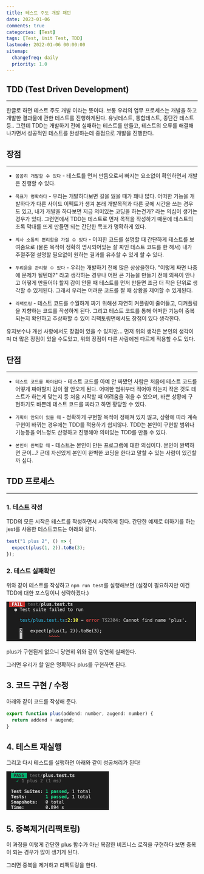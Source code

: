 ```yaml
---
title: 테스트 주도 개발 패턴
date: 2023-01-06
comments: true
categories: [Test]
tags: [Test, Unit Test, TDD]
lastmode: 2022-01-06 00:00:00
sitemap:
  changefreq: daily
  priority: 1.0
---
```


## TDD (Test Driven Development)

---

한글로 하면 테스트 주도 개발 이라는 뜻이다.
보통 우리의 업무 프로세스는 개발을 하고 개발한 결과물에 관한 테스트를 진행하게된다. 유닛테스트, 통합테스트, 종단간 테스트 등.. 그런데 TDD는 개발하기 전에 실패하는 테스트를 만들고, 테스트의 오류를 해결해나가면서 성공적인 테스트를 완성하는데 중점으로 개발을 진행한다.

## 장점

---

- `꼼꼼히 개발할 수 있다` - 테스트를 먼저 만듬으로서 빠지는 요소없이 확인하면서 개발은 진행할 수 있다.

- `목표가 명확하다` - 우리는 개발하다보면 길을 잃을 때가 꽤나 많다. 어떠한 기능을 개발하다가 다른 사이드 이펙트가 생겨 본래 개발목적과 다른 곳에 시간을 쓰는 경우도 있고, 내가 개발을 하다보면 지금 의미있는 코딩을 하는건가? 라는 의심이 생기는 경우가 있다. 그런면에서 TDD는 테스트로 먼저 목적을 작성하기 때문에 테스트의 초록 막대를 뜨게 만들면 되는 간단한 목표가 명확하게 있다.

- `의사 소통의 편리함을 가질 수 있다` - 어떠한 코드를 설명할 때 간단하게 테스트를 보여줌으로 (물론 목적이 정확히 명시되어있는 잘 짜인 테스트 코드를 한 해서) 내가 주절주절 설명할 필요없이 원하는 결과를 유추할 수 있게 할 수 있다.

- `두려움을 관리할 수 있다` - 우리는 개발하기 전에 많은 상상을한다. "이렇게 짜면 나중에 문제가 될텐데?" 라고 생각하는 경우나 어떤 큰 기능을 만들기 전에 의욕이 안나고 어떻게 만들어야 할지 감이 안올 때 테스트를 먼저 만들면 조금 더 작은 단위로 생각할 수 있게된다. 그래서 우리는 어려운 코드를 짤 때 상황을 제어할 수 있게된다.

- `리팩토링` - 테스트 코드를 수월하게 짜기 위해선 자연히 커플링이 줄어들고, 디커플링을 지향하는 코드를 작성하게 된다. 그리고 테스트 코드를 통해 어떠한 기능이 중복되는지 확인하고 추상화할 수 있어 리팩토링면에서도 장점이 있다 생각한다.

유지보수나 개선 사항에서도 장점이 있을 수 있지만... 먼저 위의 생각은 본인의 생각이며 더 많은 장점이 있을 수도있고, 위의 장점이 다른 사람에겐 다르게 적용할 수도 있다.

## 단점

---

- `테스트 코드를 짜야된다` - 테스트 코드를 아예 안 짜봤던 사람은 처음에 테스트 코드를 어떻게 짜야할지 감이 잘 안오게 된다. 어떠한 범위부터 적어야 하는지 작은 것도 테스트가 하는게 맞는지 등 처음 시작할 때 어려움을 겪을 수 있으며, 바쁜 상황에 구현하기도 바쁜데 테스트 코드를 짜라고 하면 황당할 수 있다.

- `기획이 안되어 있을 때` - 정확하게 구현할 목적이 정해져 있지 않고, 상황에 따라 계속 구현이 바뀌는 경우에는 TDD를 적용하기 쉽지않다. TDD는 본인이 구현할 범위나 기능등을 어느정도 산정하고 진행해야 의미있는 TDD를 만들 수 있다.

- `본인이 완벽할 때` - 테스트는 본인이 만든 프로그램에 대한 의심이다. 본인이 완벽하면 굳이...? 근데 자신있게 본인이 완벽한 코딩을 한다고 말할 수 있는 사람이 있긴할까 싶다.

## TDD 프로세스

---

### 1. 테스트 작성

TDD의 모든 시작은 테스트를 작성하면서 시작하게 된다.
간단한 예제로 더하기를 하는 jest를 사용한 테스트코드는 아래와 같다.

```javascript
test("1 plus 2", () => {
  expect(plus(1, 2)).toBe(3);
});
```

### 2. 테스트 실패확인

위와 같이 테스트를 작성하고 `npm run test`를 실행해보면 (설정이 필요하지만 이건 TDD에 대한 포스팅이니 생략하겠다.)

![tdd2](/assets/img/post/tdd2.png)

plus가 구현된게 없으니 당연히 위와 같이 당연히 실패한다.

그러면 우리가 할 일은 명확하다 plus를 구현하면 된다.

## 3. 코드 구현 / 수정

아래와 같이 코드를 작성해 준다.

```javascript
export function plus(addend: number, augend: number) {
  return addend + augend;
}
```

## 4. 테스트 재실행

그리고 다시 테스트를 실행하면 아래와 같이 성공처리가 된다!

![tdd1](/assets/img/post/tdd1.png)

## 5. 중복제거(리팩토링)

이 과정을 이렇게 간단한 plus 함수가 아닌 복잡한 비즈니스 로직을 구현하다 보면 중복이 되는 경우가 많이 생기게 된다.

그러면 중복을 제거하고 리팩토링을 한다.

